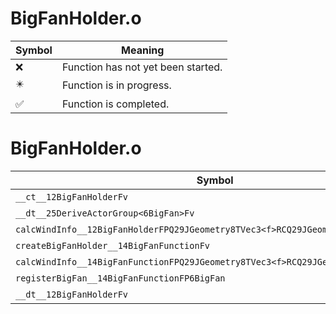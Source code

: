 # BigFanHolder.o
| Symbol | Meaning 
| ------------- | ------------- 
| :x: | Function has not yet been started. 
| :eight_pointed_black_star: | Function is in progress. 
| :white_check_mark: | Function is completed. 


# BigFanHolder.o
| Symbol | Decompiled? |
| ------------- | ------------- |
| `__ct__12BigFanHolderFv` | :white_check_mark: |
| `__dt__25DeriveActorGroup<6BigFan>Fv` | :white_check_mark: |
| `calcWindInfo__12BigFanHolderFPQ29JGeometry8TVec3<f>RCQ29JGeometry8TVec3<f>Pf` | :white_check_mark: |
| `createBigFanHolder__14BigFanFunctionFv` | :white_check_mark: |
| `calcWindInfo__14BigFanFunctionFPQ29JGeometry8TVec3<f>RCQ29JGeometry8TVec3<f>Pf` | :white_check_mark: |
| `registerBigFan__14BigFanFunctionFP6BigFan` | :white_check_mark: |
| `__dt__12BigFanHolderFv` | :white_check_mark: |
